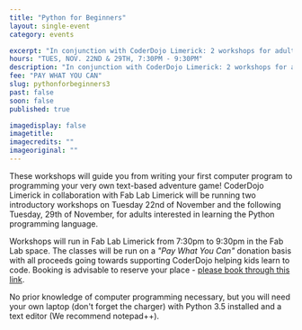 ```yaml
---
title: "Python for Beginners"
layout: single-event
category: events

excerpt: "In conjunction with CoderDojo Limerick: 2 workshops for adults interested in learning Python programming"
hours: "TUES, NOV. 22ND & 29TH, 7:30PM - 9:30PM"
description: "In conjunction with CoderDojo Limerick: 2 workshops for adults interested in learning Python programming"
fee: "PAY WHAT YOU CAN"
slug: pythonforbeginners3
past: false
soon: false
published: true

imagedisplay: false
imagetitle:
imagecredits: ""
imageoriginal: ""
---
```


These workshops will guide you from writing your first computer program to programming your very own text-based adventure game! CoderDojo Limerick in collaboration with Fab Lab Limerick will be running two introductory workshops on Tuesday 22nd of November and the following Tuesday, 29th of November, for adults interested in learning the Python programming language.

Workshops will run in Fab Lab Limerick from 7:30pm to 9:30pm in the Fab Lab space. The classes will be run on a _"Pay What You Can"_ donation basis with all proceeds going towards supporting CoderDojo helping kids learn to code. Booking is advisable to reserve your place - [please book through this link](https://pythonlimerick.eventbrite.ie).

No prior knowledge of computer programming necessary, but you will need your own laptop (don't forget the charger) with Python 3.5 installed and a text editor (We recommend notepad++).